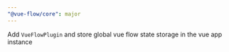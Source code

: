 ```yaml
---
"@vue-flow/core": major
---
```


Add `VueFlowPlugin` and store global vue flow state storage in the vue app instance
